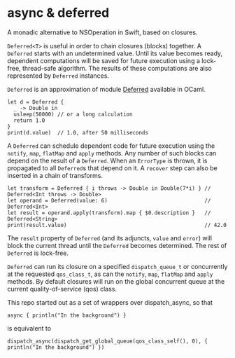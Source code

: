 # async & deferred
A monadic alternative to NSOperation in Swift, based on closures.

`Deferred<T>` is useful in order to chain closures (blocks) together. A `Deferred` starts with an undetermined value. Until its value becomes ready, dependent computations will be saved for future execution using a lock-free, thread-safe algorithm. The results of these computations are also represented by `Deferred` instances.

`Deferred` is an approximation of module [Deferred](https://ocaml.janestreet.com/ocaml-core/111.25.00/doc/async_kernel/#Deferred) available in OCaml.

```
let d = Deferred {
  _ -> Double in
  usleep(50000) // or a long calculation
  return 1.0
}
print(d.value)  // 1.0, after 50 milliseconds
```

A `Deferred` can schedule dependent code for future execution using the `notify`,  `map`, `flatMap` and `apply` methods. Any number of such blocks can depend on the result of a `Deferred`. When an `ErrorType` is thrown, it is propagated to all `Deferred`s that depend on it. A `recover` step can also be inserted in a chain of transforms.

```
let transform = Deferred { i throws -> Double in Double(7*i) } // Deferred<Int throws -> Double>
let operand = Deferred(value: 6)                               // Deferred<Int>
let result = operand.apply(transform).map { $0.description }   // Deferred<String>
print(result.value)                                            // 42.0
```
The `result` property of `Deferred` (and its adjuncts, `value` and `error`) will block the current thread until the `Deferred` becomes determined. The rest of `Deferred` is lock-free.

`Deferred` can run its closure on a specified `dispatch_queue_t` or concurrently at the requested `qos_class_t`, as can the `notify`, `map`, `flatMap` and `apply` methods. By default closures will run on the global concurrent queue at the current quality-of-service (qos) class.

This repo started out as a set of wrappers over dispatch_async, so that
```
async { println("In the background") }
```
is equivalent to 
```
dispatch_async(dispatch_get_global_queue(qos_class_self(), 0), { println("In the background") })
```
